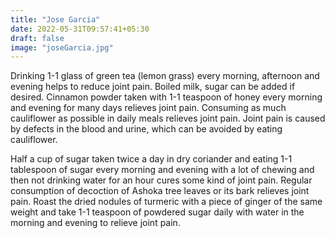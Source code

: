 ```yaml
---
title: "Jose Garcia"
date: 2022-05-31T09:57:41+05:30
draft: false
image: "joseGarcia.jpg"
---
```


Drinking 1-1 glass of green tea (lemon grass) every morning, afternoon and evening helps to reduce joint pain. Boiled milk, sugar can be added if desired.
Cinnamon powder taken with 1-1 teaspoon of honey every morning and evening for many days relieves joint pain.
Consuming as much cauliflower as possible in daily meals relieves joint pain. Joint pain is caused by defects in the blood and urine, which can be avoided by eating cauliflower.


Half a cup of sugar taken twice a day in dry coriander and eating 1-1 tablespoon of sugar every morning and evening with a lot of chewing and then not drinking water for an hour cures some kind of joint pain.
Regular consumption of decoction of Ashoka tree leaves or its bark relieves joint pain.
Roast the dried nodules of turmeric with a piece of ginger of the same weight and take 1-1 teaspoon of powdered sugar daily with water in the morning and evening to relieve joint pain.
